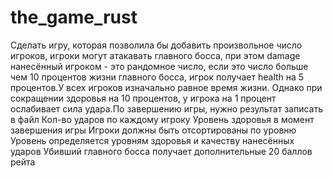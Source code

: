 # the_game_rust

Сделать игру, которая позволила бы добавить произвольное число игроков, игроки могут атакавать главного босса, при этом damage нанесённый игроком - это рандомное число, если это число больше чем 10 процентов жизни главного босса, игрок получает health на 5 процентов.У всех игроков изначально равное время жизни. Однако при сокращении здоровья на 10 процентов, у игрока на 1 процент ослабивает сила удара.По завершению игры, нужно результат записать в файл
Кол-во ударов по каждому игроку
Уровень здоровья в момент завершения игры
Игроки должны быть отсортированы по уровню
Уровень определяется уровням здоровья и  качеству нанесённых ударов
Убивший главного босса получает дополнительные 20 баллов рейта